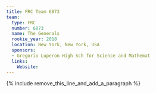 ```yaml
---
title: FRC Team 6873
team:
  type: FRC
  number: 6873
  name: The Generals
  rookie_year: 2018
  location: New York, New York, USA
  sponsors:
  - Gregorio Luperon High Sch for Science and Mathemat
  links:
    Website:
---
```


{% include remove_this_line_and_add_a_paragraph %}